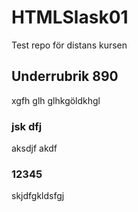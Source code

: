 # HTMLSlask01
Test repo för distans kursen

## Underrubrik 890
xgfh glh glhkgöldkhgl

### jsk dfj 
aksdjf akdf

### 12345
skjdfgkldsfgj
